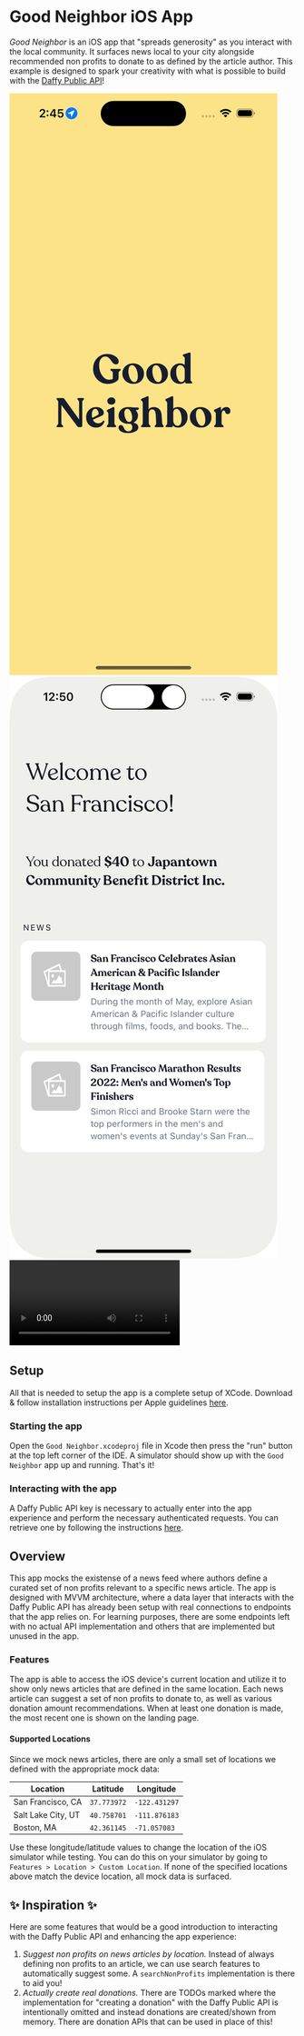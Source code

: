 # Good Neighbor iOS App

*Good Neighbor* is an iOS app that "spreads generosity" as you interact with the local community. It surfaces news local to your city alongside recommended non profits
to donate to as defined by the article author. This example is designed to spark your creativity with what is possible to build with the [Daffy Public API](https://docs.daffy.org/)!

![Good Neighbor Splash Screen](images/app-splash-screen.png?raw=true)
![Good Neighbor Home Screen](images/app-home-screen.png?raw=true)
![Good Neighbor Creating Donation Video](images/app-recording.mp4?raw=true)

## Setup
All that is needed to setup the app is a complete setup of XCode. Download & follow installation instructions per Apple guidelines [here](https://developer.apple.com/xcode/).

### Starting the app
Open the `Good Neighbor.xcodeproj` file in Xcode then press the "run" button at the top left corner of the IDE. 
A simulator should show up with the `Good Neighbor` app up and running. That's it!

### Interacting with the app
A Daffy Public API key is necessary to actually enter into the app experience and perform the necessary authenticated requests. 
You can retrieve one by following the instructions [here](https://docs.daffy.org/auth).

## Overview
This app mocks the existense of a news feed where authors define a curated set of non profits relevant to a specific news article. 
The app is designed with MVVM architecture, where a data layer that interacts with the Daffy Public API has already been setup with real connections to endpoints that the app relies on.
For learning purposes, there are some endpoints left with no actual API implementation and others that are implemented but unused in the app.

### Features
The app is able to access the iOS device's current location and utilize it to show only news articles that are defined in the same location. Each news article can suggest a set of non profits to donate to, as well as various donation amount recommendations. When at least one donation is made, the most recent one is shown on the landing page.

#### Supported Locations
Since we mock news articles, there are only a small set of locations we defined with the appropriate mock data:

|Location|Latitude|Longitude|
|---|---|---|
|San Francisco, CA|`37.773972`|`-122.431297`|
|Salt Lake City, UT|`40.758701`|`-111.876183`|
|Boston, MA|`42.361145`|`-71.057083`|

Use these longitude/latitude values to change the location of the iOS simulator while testing. You can do this on your simulator by going to `Features > Location > Custom Location`. 
If none of the specified locations above match the device location, all mock data is surfaced.

## ✨ Inspiration ✨
Here are some features that would be a good introduction to interacting with the Daffy Public API and enhancing the app experience:
1. *Suggest non profits on news articles by location.* Instead of always defining non profits to an article, we can use search features to automatically suggest some. A `searchNonProfits` implementation is there to aid you!
2. *Actually create real donations.* There are TODOs marked where the implementation for "creating a donation" with the Daffy Public API is intentionally omitted and instead donations
are created/shown from memory. There are donation APIs that can be used in place of this!
